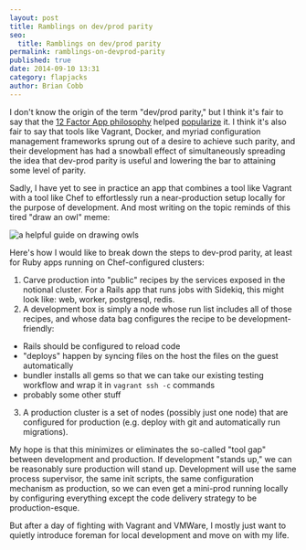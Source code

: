```yaml
---
layout: post
title: Ramblings on dev/prod parity
seo:
  title: Ramblings on dev/prod parity
permalink: ramblings-on-devprod-parity
published: true
date: 2014-09-10 13:31
category: flapjacks
author: Brian Cobb
---
```


I don't know the origin of the term "dev/prod parity," but I think it's fair to say that the [12 Factor App philosophy][1] helped [popularize][2] it. I think it's also fair to say that tools like Vagrant, Docker, and myriad configuration management frameworks sprung out of a desire to achieve such parity, and their development has had a snowball effect of simultaneously spreading the idea that dev-prod parity is useful and lowering the bar to attaining some level of parity.

Sadly, I have yet to see in practice an app that combines a tool like Vagrant with a tool like Chef to effortlessly run a near-production setup locally for the purpose of development. And most writing on the topic reminds of this tired "draw an owl" meme:

![a helpful guide on drawing owls][3]

Here's how I would like to break down the steps to dev-prod parity, at least for Ruby apps running on Chef-configured clusters:

1.  Carve production into "public" recipes by the services exposed in the notional cluster. For a Rails app that runs jobs with Sidekiq, this might look like: web, worker, postgresql, redis.
2.  A development box is simply a node whose run list includes all of those recipes, and whose data bag configures the recipe to be development-friendly:
  * Rails should be configured to reload code
  * "deploys" happen by syncing files on the host the files on the guest automatically
  * bundler installs all gems so that we can take our existing testing workflow and wrap it in `vagrant ssh -c` commands
  * probably some other stuff

3.  A production cluster is a set of nodes (possibly just one node) that are configured for production (e.g. deploy with git and automatically run migrations).

My hope is that this minimizes or eliminates the so-called "tool gap" between development and production. If development "stands up," we can be reasonably sure production will stand up. Development will use the same process supervisor, the same init scripts, the same configuration mechanism as production, so we can even get a mini-prod running locally by configuring everything except the code delivery strategy to be production-esque.

But after a day of fighting with Vagrant and VMWare, I mostly just want to quietly introduce foreman for local development and move on with my life.

 [1]: http://12factor.net/
 [2]: http://12factor.net/dev-prod-parity
 [3]: http://f.cl.ly/items/2j2v2t3N3A1V3N080e2z/1395294474939.jpg
